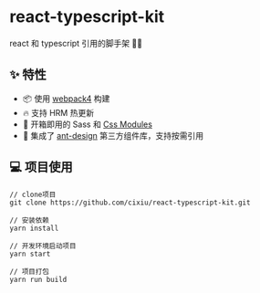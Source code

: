 # react-typescript-kit

react 和 typescript 引用的脚手架 🚀🚀

## ✨ 特性

- 📦 使用 [webpack4](https://github.com/webpack/webpack) 构建
- 🔥 支持 HRM 热更新
- 🎉 开箱即用的 Sass 和 [Css Modules](https://github.com/css-modules/css-modules)
- 🐜 集成了 [ant-design](https://github.com/ant-design/ant-design) 第三方组件库，支持按需引用

## 💻 项目使用

```shell
// clone项目
git clone https://github.com/cixiu/react-typescript-kit.git

// 安装依赖
yarn install

// 开发环境启动项目
yarn start

// 项目打包
yarn run build
```
